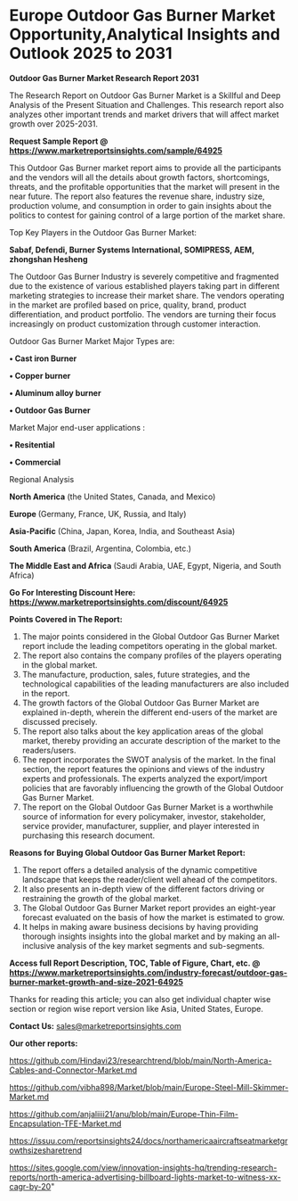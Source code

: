 # Europe Outdoor Gas Burner Market Opportunity,Analytical Insights and Outlook 2025 to 2031

<strong>Outdoor Gas Burner Market Research Report 2031</strong>

The Research Report on Outdoor Gas Burner Market is a Skillful and Deep Analysis of the Present Situation and Challenges. This research report also analyzes other important trends and market drivers that will affect market growth over 2025-2031.

<strong>Request Sample Report @ <a href=https://www.marketreportsinsights.com/sample/64925>https://www.marketreportsinsights.com/sample/64925</a></strong>

This Outdoor Gas Burner market report aims to provide all the participants and the vendors will all the details about growth factors, shortcomings, threats, and the profitable opportunities that the market will present in the near future. The report also features the revenue share, industry size, production volume, and consumption in order to gain insights about the politics to contest for gaining control of a large portion of the market share.

Top Key Players in the Outdoor Gas Burner Market:

<strong>Sabaf, Defendi, Burner Systems International, SOMIPRESS, AEM, zhongshan Hesheng</strong>

The Outdoor Gas Burner Industry is severely competitive and fragmented due to the existence of various established players taking part in different marketing strategies to increase their market share. The vendors operating in the market are profiled based on price, quality, brand, product differentiation, and product portfolio. The vendors are turning their focus increasingly on product customization through customer interaction.

Outdoor Gas Burner Market Major Types are:

<strong>• Cast iron Burner

• Copper burner

• Aluminum alloy burner

• Outdoor Gas Burner</strong>

Market Major end-user applications :

<strong>• Resitential

• Commercial</strong>

Regional Analysis

</u><strong><b>North America</b></strong> (the United States, Canada, and Mexico)

<strong><b>Europe </b></strong>(Germany, France, UK, Russia, and Italy)

<strong><b>Asia-Pacific</b></strong> (China, Japan, Korea, India, and Southeast Asia)

<strong><b>South America</b></strong> (Brazil, Argentina, Colombia, etc.)

<strong><b>The Middle East and Africa</b></strong> (Saudi Arabia, UAE, Egypt, Nigeria, and South Africa)

<strong>Go For Interesting Discount Here: <a href=https://www.marketreportsinsights.com/discount/64925>https://www.marketreportsinsights.com/discount/64925</a></strong>

<strong>Points Covered in The Report:</strong>
<ol>
  <li>The major points considered in the Global Outdoor Gas Burner Market report include the leading competitors operating in the global market.</li>
  <li>The report also contains the company profiles of the players operating in the global market.</li>
  <li>The manufacture, production, sales, future strategies, and the technological capabilities of the leading manufacturers are also included in the report.</li>
  <li>The growth factors of the Global Outdoor Gas Burner Market are explained in-depth, wherein the different end-users of the market are discussed precisely.</li>
  <li>The report also talks about the key application areas of the global market, thereby providing an accurate description of the market to the readers/users.</li>
  <li>The report incorporates the SWOT analysis of the market. In the final section, the report features the opinions and views of the industry experts and professionals. The experts analyzed the export/import policies that are favorably influencing the growth of the Global Outdoor Gas Burner Market.</li>
  <li>The report on the Global Outdoor Gas Burner Market is a worthwhile source of information for every policymaker, investor, stakeholder, service provider, manufacturer, supplier, and player interested in purchasing this research document.</li>
</ol>
<strong>Reasons for Buying Global Outdoor Gas Burner Market Report:</strong>

<ol>
  <li>The report offers a detailed analysis of the dynamic competitive landscape that keeps the reader/client well ahead of the competitors.</li>
  <li>It also presents an in-depth view of the different factors driving or restraining the growth of the global market.</li>
  <li>The Global Outdoor Gas Burner Market report provides an eight-year forecast evaluated on the basis of how the market is estimated to grow.</li>
  <li>It helps in making aware business decisions by having providing thorough insights insights into the global market and by making an all-inclusive analysis of the key market segments and sub-segments.</li>
</ol>
<strong>Access full Report Description, TOC, Table of Figure, Chart, etc. @ <a href=https://www.marketreportsinsights.com/industry-forecast/outdoor-gas-burner-market-growth-and-size-2021-64925>https://www.marketreportsinsights.com/industry-forecast/outdoor-gas-burner-market-growth-and-size-2021-64925</a></strong>


Thanks for reading this article; you can also get individual chapter wise section or region wise report version like Asia, United States, Europe.

<strong>Contact Us:</strong>
sales@marketreportsinsights.com

<strong>Our other reports:</strong>

<a href=https://github.com/Hindavi23/researchtrend/blob/main/North-America-Cables-and-Connector-Market.md>https://github.com/Hindavi23/researchtrend/blob/main/North-America-Cables-and-Connector-Market.md</a>

<a href=https://github.com/vibha898/Market/blob/main/Europe-Steel-Mill-Skimmer-Market.md>https://github.com/vibha898/Market/blob/main/Europe-Steel-Mill-Skimmer-Market.md</a>

<a href=https://github.com/anjaliiii21/anu/blob/main/Europe-Thin-Film-Encapsulation-TFE-Market.md>https://github.com/anjaliiii21/anu/blob/main/Europe-Thin-Film-Encapsulation-TFE-Market.md</a>

<a href=https://issuu.com/reportsinsights24/docs/northamericaaircraftseatmarketgrowthsizesharetrend>https://issuu.com/reportsinsights24/docs/northamericaaircraftseatmarketgrowthsizesharetrend</a>

<a href=https://sites.google.com/view/innovation-insights-hq/trending-research-reports/north-america-advertising-billboard-lights-market-to-witness-xx-cagr-by-20>https://sites.google.com/view/innovation-insights-hq/trending-research-reports/north-america-advertising-billboard-lights-market-to-witness-xx-cagr-by-20</a>"
